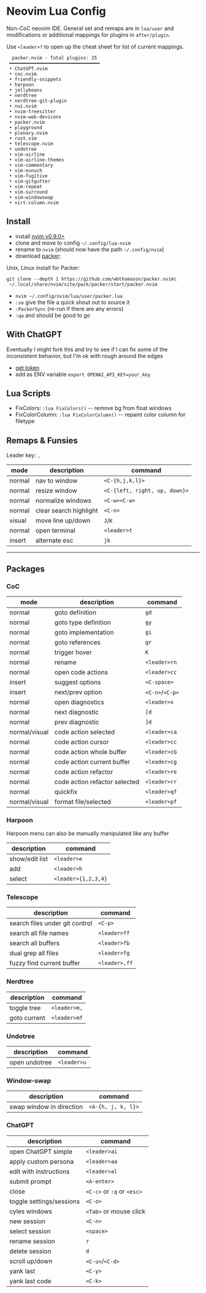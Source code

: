 # Neovim Lua Config

Non-CoC neovim IDE. General set and remaps are in `lua/user` and
modifications or additional mappings for plugins in `after/plugin`.

Use `<leader>?` to open up the cheat sheet for list of current mappings.

```
  packer.nvim - Total plugins: 25
 ━━━━━━━━━━━━━━━━━━━━━━━━━━━━━━━━━
 • ChatGPT.nvim
 • coc.nvim
 • friendly-snippets
 • harpoon
 • jellybeans
 • nerdtree
 • nerdtree-git-plugin
 • nui.nvim
 • nvim-treesitter
 • nvim-web-devicons
 • packer.nvim
 • playground
 • plenary.nvim
 • rust.vim
 • telescope.nvim
 • undotree
 • vim-airline
 • vim-airline-themes
 • vim-commentary
 • vim-eunuch
 • vim-fugitive
 • vim-gitgutter
 • vim-repeat
 • vim-surround
 • vim-windowswap
 • virt-column.nvim
```

## Install

- install [nvim v0.9.0+](https://github.com/neovim/neovim/wiki/Installing-Neovim)
- clone and move to config `~/.config/lua-nvim`
- rename to `nvim` (should now have the path `~/.config/nvim`)
- download [packer](https://github.com/wbthomason/packer.nvim):

Unix, Linux install for Packer:

```
git clone --depth 1 https://github.com/wbthomason/packer.nvim\
 ~/.local/share/nvim/site/pack/packer/start/packer.nvim
```

- `nvim ~/.config/nvim/lua/user/packer.lua`
- `:so` give the file a quick shout out to source it
- `:PackerSync` (re-run if there are any errors)
- `:qa` and should be good to go

## With ChatGPT

Eventually I might fork this and try to see if I can fix some of the
inconsistent behavior, but I'm ok with rough around the edges

- [get token](https://platform.openai.com/account/api-keys)
- add as ENV variable `export OPENAI_API_KEY=your_key`

## Lua Scripts

- FixColors: `:lua FixColors()` -- remove bg from float windows
- FixColorColumn: `:lua FixColorColumn()` -- repaint color column for filetype

## Remaps & Funsies

Leader key: `,`

| mode   | description            | command                       |
| ------ | ---------------------- | ----------------------------- |
| normal | nav to window          | `<C-{h,j,k,l}>`               |
| normal | resize window          | `<C-{left, right, up, down}>` |
| normal | normalize windows      | `<C-w><C-w>`                  |
| normal | clear search highlight | `<C-n>`                       |
| visual | move line up/down      | `J`/`K`                       |
| normal | open terminal          | `<leader>t`                   |
| insert | alternate esc          | `jk`                          |

---

## Packages

### CoC

| mode          | description                   | command         |
| ------------- | ----------------------------- | --------------- |
| normal        | goto definition               | `gd`            |
| normal        | goto type definition          | `gy`            |
| normal        | goto implementation           | `gi`            |
| normal        | goto references               | `gr`            |
| normal        | trigger hover                 | `K`             |
| normal        | rename                        | `<leader>rn`    |
| normal        | open code actions             | `<leader>cc`    |
| insert        | suggest options               | `<C-space>`     |
| insert        | next/prev option              | `<C-n>`/`<C-p>` |
| normal        | open diagnostics              | `<leader>x`     |
| normal        | next diagnostic               | `[d`            |
| normal        | prev diagnostic               | `]d`            |
| normal/visual | code action selected          | `<leader>ca`    |
| normal        | code action cursor            | `<leader>cc`    |
| normal        | code action whole buffer      | `<leader>cG`    |
| normal        | code action current buffer    | `<leader>cg`    |
| normal        | code action refactor          | `<leader>re`    |
| normal        | code action refactor selected | `<leader>rr`    |
| normal        | quickfix                      | `<leader>qf`    |
| normal/visual | format file/selected          | `<leader>pf`    |

### Harpoon

Harpoon menu can also be manually manipulated like any buffer

| description    | command             |
| -------------- | ------------------- |
| show/edit list | `<leader>e`         |
| add            | `<leader>h`         |
| select         | `<leader>{1,2,3,4}` |

### Telescope

| description                    | command       |
| ------------------------------ | ------------- |
| search files under git control | `<C-p>`       |
| search all file names          | `<leader>ff`  |
| search all buffers             | `<leader>fb`  |
| dual grep all files            | `<leader>fg`  |
| fuzzy find current buffer      | `<leader>,ff` |

### Nerdtree

| description  | command      |
| ------------ | ------------ |
| toggle tree  | `<leader>m,` |
| goto current | `<leader>mf` |

### Undotree

| description   | command     |
| ------------- | ----------- |
| open undotree | `<leader>u` |

### Window-swap

| description              | command            |
| ------------------------ | ------------------ |
| swap window in direction | `<A-{h, j, k, l}>` |

### ChatGPT

| description              | command                    |
| ------------------------ | -------------------------- |
| open ChatGPT simple      | `<leader>ai`               |
| apply custom persona     | `<leader>aa`               |
| edit with instructions   | `<leader>al`               |
| submit prompt            | `<A-enter>`                |
| close                    | `<C-c>` or `:q` or `<esc>` |
| toggle settings/sessions | `<C-o>`
| cyles windows            | `<Tab>` or mouse click     |
| new session              | `<C-n>`                    |
| select session           | `<space>`                  |
| rename session           | `r`                        |
| delete session           | `d`                        |
| scroll up/down           | `<C-u>`/`<C-d>`              |
| yank last                | `<C-y>`                    |
| yank last code           | `<C-k>`                    |
